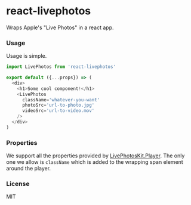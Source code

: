 # react-livephotos

Wraps Apple's "Live Photos" in a react app.

### Usage

Usage is simple.

```javascript
import LivePhotos from 'react-livephotos'

export default ({...props}) => (
  <div>
    <h1>Some cool component!</h1>
    <LivePhotos
      className='whatever-you-want'
      photoSrc='url-to-photo.jpg'
      videoSrc='url-to-video.mov'
    />
  </div>
)
```

### Properties

We support all the properties provided by [LivePhotosKit.Player](https://developer.apple.com/reference/livephotoskitjs/livephotoskit.player). The only one we allow is `className` which is added to the wrapping span element around the player.

### License

MIT
